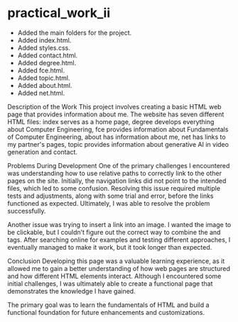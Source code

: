 # practical_work_ii

- Added the main folders for the project.
- Added index.html.
- Added styles.css.
- Added contact.html.
- Added degree.html.
- Added fce.html.
- Added topic.html.
- Added about.html.
- Added net.html.

Description of the Work
This project involves creating a basic HTML web page that provides information about me. The website has seven different HTML files: index serves as a home page, degree develops everything about Computer Engineering, fce provides information about Fundamentals of Computer Engineering, about has information about me, net has links to my partner's pages, topic provides information about generative AI in video generation and contact.


Problems During Development
One of the primary challenges I encountered was understanding how to use relative paths to correctly link to the other pages on the site. Initially, the navigation links did not point to the intended files, which led to some confusion. Resolving this issue required multiple tests and adjustments, along with some trial and error, before the links functioned as expected. Ultimately, I was able to resolve the problem successfully.

Another issue was trying to insert a link into an image. I wanted the image to be clickable, but I couldn’t figure out the correct way to combine the <a> and <img> tags. After searching online for examples and testing different approaches, I eventually managed to make it work, but it took longer than expected.

Conclusion
Developing this page was a valuable learning experience, as it allowed me to gain a better understanding of how web pages are structured and how different HTML elements interact. Although I encountered some initial challenges, I was ultimately able to create a functional page that demonstrates the knowledge I have gained.


The primary goal was to learn the fundamentals of HTML and build a functional foundation for future enhancements and customizations.
